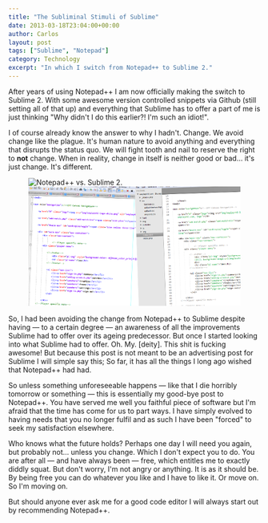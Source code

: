 ```yaml
---
title: "The Subliminal Stimuli of Sublime"
date: 2013-03-18T23:04:00+00:00
author: Carlos
layout: post
tags: ["Sublime", "Notepad"]
category: Technology
excerpt: "In which I switch from Notepad++ to Sublime 2."
---
```

After years of using Notepad++ I am now officially making the switch to Sublime 2. With some awesome version controlled snippets via Github (still setting all of that up) and everything that Sublime has to offer a part of me is just thinking "Why didn't I do this earlier?! I'm such an idiot!".
 
I of course already know the answer to why I hadn't. Change. We avoid change like the plague. It's human nature to avoid anything and everything that disrupts the status quo. We will fight tooth and nail to reserve the right to **not** change. When in reality, change in itself is neither good or bad… it's just change. It's different.

<figure>
    <img class="js-lazy-load" data-original="/assets/posts/2013/03/np-vs-sub.png" alt="Notepad++ vs. Sublime 2.">
  <noscript>
    <img src="/assets/posts/2013/03/np-vs-sub.png" alt="Notepad++ vs. Sublime 2.">
  </noscript>
  <figcaption></figcaption>
</figure>

So, I had been avoiding the change from Notepad++ to Sublime despite having — to a certain degree — an awareness of all the improvements Sublime had to offer over its ageing predecessor. But once I started looking into what Sublime had to offer. Oh. My. [deity]. This shit is fucking awesome! But because this post is not meant to be an advertising post for Sublime I will simple say this; So far, it has all the things I long ago wished that Notepad++ had had.

So unless something unforeseeable happens — like that I die horribly tomorrow or something — this is essentially my good-bye post to Notepad++. You have served me well you faithful piece of software but I'm afraid that the time has come for us to part ways. I have simply evolved to having needs that you no longer fulfil and as such I have been "forced" to seek my satisfaction elsewhere.

Who knows what the future holds? Perhaps one day I will need you again, but probably not… unless you change. Which I don't expect you to do. You are after all — and have always been — free, which entitles me to exactly diddly squat. But don't worry, I'm not angry or anything. It is as it should be. By being free you can do whatever you like and I have to like it. Or move on. So I'm moving on.

But should anyone ever ask me for a good code editor I will always start out by recommending Notepad++.